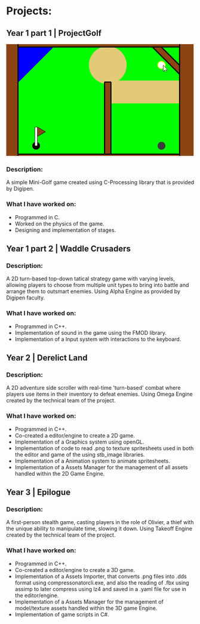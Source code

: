 # Projects:
## Year 1 part 1 	| ProjectGolf
![SneakPeek](MyProjects\images\ProjectGolf\Level1.gif)
### Description:
A simple Mini-Golf game created using C-Processing library that is provided by Digipen.
### What I have worked on:
- Programmed in C.
- Worked on the physics of the game.
- Designing and implementation of stages.

## Year 1 part 2 	| Waddle Crusaders
### Description:
A 2D turn-based top-down tatical strategy game with varying levels, allowing players to choose from multiple unit types to bring into battle and arrange them to outsmart enemies. 
Using Alpha Engine as provided by Digipen faculty.
### What I have worked on:
- Programmed in C++.
- Implementation of sound in the game using the FMOD library.
- Implementation of a Input system with interactions to the keyboard.

## Year 2	      	| Derelict Land
### Description:
A 2D adventure side scroller with real-time 'turn-based' combat where players use items in their inventory to defeat enemies.
Using Omega Engine created by the technical team of the project.
### What I have worked on:
- Programmed in C++.
- Co-created a editor/engine to create a 2D game.
- Implementation of a Graphics system using openGL.
- Implementation of code to read .png to texture spritesheets used in both the editor and game of the using stb_image libraries.
- Implementation of a Animation system to animate spritesheets.
- Implementation of a Assets Manager for the management of all assets handled within the 2D Game Engine.

## Year 3	      	| Epilogue
### Description:
A first-person stealth game, casting players in the role of Olivier, a thief with the unique ability to manipulate time, slowing it down.
Using Takeoff Engine created by the technical team of the project.
### What I have worked on:
- Programmed in C++.
- Co-created a editor/engine to create a 3D game.
- Implementation of a Assets Importer, that converts .png files into .dds format using compressonatorcli.exe, and also the reading of .fbx using assimp to later compress using lz4 and saved in a .yaml file for use in the editor/engine.
- Implementation of a Assets Manager for the management of model/texture assets handled within the 3D game Engine.
- Implementation of game scripts in C#.
